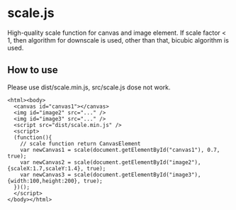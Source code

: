 # scale.js
High-quality scale function for canvas and image element.
If scale factor < 1, then algorithm for downscale is used, other than that, bicubic algorithm is used.

## How to use
Please use dist/scale.min.js, src/scale.js dose not work.

    <html><body>
      <canvas id="canvas1"></canvas>
      <img id="image2" src="..." />
      <img id="image3" src="..." />
      <script src="dist/scale.min.js" />
      <script>
      (function(){
        // scale function return CanvasElement
        var newCanvas1 = scale(document.getElementById("canvas1"), 0.7, true);
        var newCanvas2 = scale(document.getElementById("image2"), {scaleX:1.7,scaleY:1.4}, true);
        var newCanvas3 = scale(document.getElementById("image3"), {width:100,height:200}, true);
      })();
      </script>
    </body></html>
